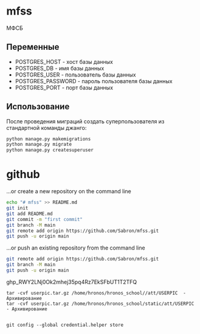 # mfss

МФСБ




## Переменные
- POSTGRES_HOST - хост базы данных
- POSTGRES_DB - имя базы данных
- POSTGRES_USER - пользователь базы данных
- POSTGRES_PASSWORD - пароль пользователя базы данных
- POSTGRES_PORT - порт базы данных 
## Использование

После проведения миграций создать суперпользователя из стандартной команды джанго:
```bash
python manage.py makemigrations
python manage.py migrate
python manage.py createsuperuser
```

# github
…or create a new repository on the command line

```bash
echo "# mfss" >> README.md
git init
git add README.md
git commit -m "first commit"
git branch -M main
git remote add origin https://github.com/Sabron/mfss.git
git push -u origin main                       
```
…or push an existing repository from the command line

```bash
git remote add origin https://github.com/Sabron/mfss.git
git branch -M main
git push -u origin main
```

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

```
tar -cvf userpic.tar.gz /home/hronos/hronos_school//att/USERPIC  - Архивирование
tar -cvf userpic.tar.gz /home/hronos/hronos_school/static/att/USERPIC  - Архивирование


git config --global credential.helper store